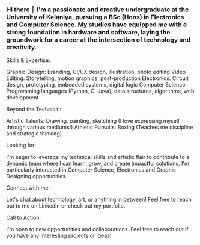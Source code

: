 ### Hi there 👋 I'm a passionate and creative undergraduate at the University of Kelaniya, pursuing a BSc (Hons) in Electronics and Computer Science. My studies have equipped me with a strong foundation in hardware and software, laying the groundwork for a career at the intersection of technology and creativity.

Skills & Expertise:

Graphic Design: Branding, UI/UX design, illustration, photo editing
Video Editing: Storytelling, motion graphics, post-production
Electronics: Circuit design, prototyping, embedded systems, digital logic
Computer Science: Programming languages (Python, C, Java), data structures, algorithms, web development

Beyond the Technical:

Artistic Talents: Drawing, painting, sketching (I love expressing myself through various mediums!)
Athletic Pursuits: Boxing (Teaches me discipline and strategic thinking)

Looking for:

I'm eager to leverage my technical skills and artistic flair to contribute to a dynamic team where I can learn, grow, and create impactful solutions. I'm particularly interested in Computer Science, Electronics  and Graphic Designing opportunities.
 
Connect with me:

Let's chat about technology, art, or anything in between! Feel free to reach out to me on LinkedIn or check out my portfolio.

Call to Action:

I'm open to new opportunities and collaborations. Feel free to reach out if you have any interesting projects or ideas!



<!--
**GamikaJayawardana/GamikaJayawardana** is a ✨ _special_ ✨ repository because its `README.md` (this file) appears on your GitHub profile.

Here are some ideas to get you started:

- 🔭 I’m currently working on ...
- 🌱 I’m currently learning ...
- 👯 I’m looking to collaborate on ...
- 🤔 I’m looking for help with ...
- 💬 Ask me about ...
- 📫 How to reach me: ...
- 😄 Pronouns: ...
- ⚡ Fun fact: ...
-->
